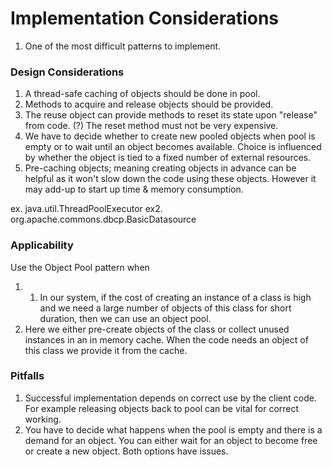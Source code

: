 # Implementation Considerations

1. One of the most difficult patterns to implement.

### Design Considerations

1. A thread-safe caching of objects should be done in pool.
1. Methods to acquire and release objects should be provided.
1. The reuse object can provide methods to reset its state upon "release" from code. (?) The reset method must not be very expensive.
1. We have to decide whether to create new pooled objects when pool is empty or to wait until an object becomes available. Choice is influenced by whether the object is tied to a fixed number of external resources.
1. Pre-caching objects; meaning creating objects in advance can be helpful as it won't slow down the code using these objects. However it may add-up to start up time & memory consumption.

ex. java.util.ThreadPoolExecutor
ex2. org.apache.commons.dbcp.BasicDatasource

### Applicability

Use the Object Pool pattern when

1. 1. In our system, if the cost of creating an instance of a class is high and we need a large number of objects of this class for short duration, then we can use an object pool.
1. Here we either pre-create objects of the class or collect unused instances in an in memory cache. When the code needs an object of this class we provide it from the cache. 

### Pitfalls

1. Successful implementation depends on correct use by the client code. For example releasing objects back to pool can be vital for correct working.
1. You have to decide what happens when the pool is empty and there is a demand for an object. You can either wait for an object to become free or create a new object. Both options have issues. 

